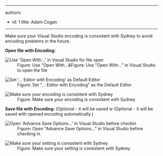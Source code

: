 

---
authors:
  - id: 1
    title: Adam Cogan
---




<span class='intro'> <p> Make sure your Visual Studio encoding is consistent with Sydney to avoid encoding problems in the future. </p> </span>

<p> 
   <strong>Open file with Encoding&#58;</strong> </p><dl class="Image"><dt> 
      <img alt="Use     'Open With...' in Visual Studio for file open" src="/Communication/RulesToBetterOutsourcing/PublishingImages/OpenFileWithOption.png" />
   </dt><dd> Figure&#58; Use &quot;Open With...&amp;Figure&#58; Use &quot;Open With...&quot; in Visual Studio to open the file</dd></dl><dl class="Image"><dt> 
      <img alt="Set '...     Editor with Encoding' as Default Editor" src="/Communication/RulesToBetterOutsourcing/PublishingImages/OpenFileDialog.png" />
   </dt><dd> Figure&#58; Set &quot;... Editor with Encoding&quot; as the Default Editor</dd></dl><dl class="Image"><dt> 
      <img alt="Make     sure your encoding is consistent with Sydney" src="/Communication/RulesToBetterOutsourcing/PublishingImages/OpenFileEncoding.png" />
   </dt><dd> Figure&#58; Make sure your encoding is consistent with Sydney </dd></dl><p> 
   <strong>Save file with Encoding&#58;</strong> (Optional - it will be saved w (Optional - it will be saved with opened encoding automatically.) </p><dl class="Image"><dt> 
      <img alt="Open 'Advance Save Options...' in Visual Studio before checkin" src="/Communication/RulesToBetterOutsourcing/PublishingImages/AdvancedSaveOptions.png" />
   </dt><dd> Figure&#58; Open &quot;Advance Save Options...&quot; in Visual Studio before checking in</dd></dl><dl class="Image"><dt> 
      <img alt="Make sure your setting is consistent with Sydney" src="/Communication/RulesToBetterOutsourcing/PublishingImages/AdvancedSaveOptionsEncoding.png" />
   </dt><dd> Figure&#58; Make sure your setting is consistent with Sydney </dd></dl>


